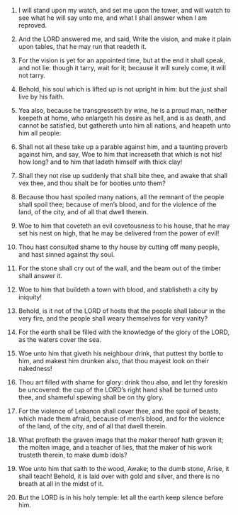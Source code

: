 1. I will stand upon my watch, and set me upon
the tower, and will watch to see what he will say unto me, and what I
shall answer when I am reproved.

2. And the LORD answered me, and said, Write the vision, and make it
plain upon tables, that he may run that readeth it.

3. For the vision is yet for an appointed time, but at the end it
shall speak, and not lie: though it tarry, wait for it; because it
will surely come, it will not tarry.

4. Behold, his soul which is lifted up is not upright in him: but the
just shall live by his faith.

5. Yea also, because he transgresseth by wine, he is a proud man,
neither keepeth at home, who enlargeth his desire as hell, and is as
death, and cannot be satisfied, but gathereth unto him all nations,
and heapeth unto him all people:

6. Shall not all these take up a
parable against him, and a taunting proverb against him, and say, Woe
to him that increaseth that which is not his! how long? and to him
that ladeth himself with thick clay!

7. Shall they not rise up
suddenly that shall bite thee, and awake that shall vex thee, and thou
shalt be for booties unto them?

8. Because thou hast spoiled many
nations, all the remnant of the people shall spoil thee; because of
men’s blood, and for the violence of the land, of the city, and of all
that dwell therein.

9. Woe to him that coveteth an evil covetousness to his house, that
he may set his nest on high, that he may be delivered from the power
of evil!

10. Thou hast consulted shame to thy house by cutting off
many people, and hast sinned against thy soul.

11. For the stone shall cry out of the wall, and the beam out of the
timber shall answer it.

12. Woe to him that buildeth a town with blood, and stablisheth a
city by iniquity!

13. Behold, is it not of the LORD of hosts that
the people shall labour in the very fire, and the people shall weary
themselves for very vanity?

14. For the earth shall be filled with
the knowledge of the glory of the LORD, as the waters cover the sea.

15. Woe unto him that giveth his neighbour drink, that puttest thy
bottle to him, and makest him drunken also, that thou mayest look on
their nakedness!

16. Thou art filled with shame for glory: drink
thou also, and let thy foreskin be uncovered: the cup of the LORD’s
right hand shall be turned unto thee, and shameful spewing shall be on
thy glory.

17. For the violence of Lebanon shall cover thee, and the spoil of
beasts, which made them afraid, because of men’s blood, and for the
violence of the land, of the city, and of all that dwell therein.

18. What profiteth the graven image that the maker thereof hath
graven it; the molten image, and a teacher of lies, that the maker of
his work trusteth therein, to make dumb idols?

19. Woe unto him that
saith to the wood, Awake; to the dumb stone, Arise, it shall teach!
Behold, it is laid over with gold and silver, and there is no breath
at all in the midst of it.

20. But the LORD is in his holy temple: let all the earth keep
silence before him.